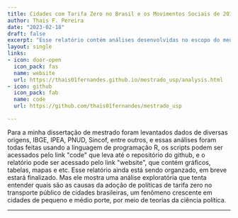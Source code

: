 ```yaml
---
title: Cidades com Tarifa Zero no Brasil e os Movimentos Sociais de 2013
author: Thais F. Pereira
date: "2023-02-18"
draft: false
excerpt: "Esse relatório contém análises desenvolvidas no escopo do meu trabalho de mestrado no departamento de Ciência Política da USP"
layout: single
links:
- icon: door-open
  icon_pack: fas
  name: website
  url: https://thais01fernandes.github.io/mestrado_usp/analysis.html
- icon: github
  icon_pack: fab
  name: code
  url: https://github.com/thais01fernandes/mestrado_usp

---
```


Para a minha dissertação de mestrado foram levantados dados de diversas origens, IBGE, IPEA, PNUD, Sincof, entre outros, e essas análises foram todas feitas usando a linguagem de programação R, os scripts podem ser acessados pelo link "code" que leva até o repositório do github, e o relatório pode ser acessado pelo link "website", que contém gráficos, tabelas, mapas e etc. Esse relatório ainda está sendo organzado, em breve estará finalizado. Mas ele mostra uma análise exploratória que tenta entender quais são as causas da adoção de políticas de tarifa zero no transporte público de cidades brasileiras, um fenômeno crescente em cidades de pequeno e médio porte, por meio de teorias da ciência política. 

---

